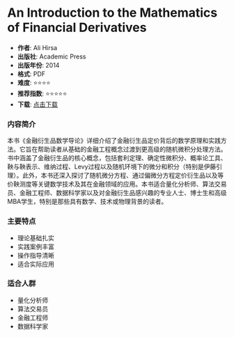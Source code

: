 # An Introduction to the Mathematics of Financial Derivatives

- **作者**: Ali Hirsa
- **出版社**: Academic Press
- **出版年份**: 2014
- **格式**: PDF
- **难度**: ⭐⭐⭐⭐
- **推荐指数**: ⭐⭐⭐⭐⭐
- **下载**: [点击下载](https://asset.quant-wiki.com/pdf/An%20Introduction%20to%20the%20Mathematics%20of%20Financial%20Derivatives-Academic%20Press%20%282014%29.pdf)

### 内容简介

本书《金融衍生品数学导论》详细介绍了金融衍生品定价背后的数学原理和实践方法。它旨在帮助读者从基础的金融工程概念过渡到更高级的随机微积分处理方法。书中涵盖了金融衍生品的核心概念，包括套利定理、确定性微积分、概率论工具、鞅与鞅表示、维纳过程、Levy过程以及随机环境下的微分和积分（特别是伊藤引理）。此外，本书还深入探讨了随机微分方程、通过偏微分方程定价衍生品以及等价鞅测度等关键数学技术及其在金融领域的应用。本书适合量化分析师、算法交易员、金融工程师、数据科学家以及对金融衍生品感兴趣的专业人士、博士生和高级MBA学生，特别是那些具有数学、技术或物理背景的读者。

### 主要特点

- 理论基础扎实
- 实践案例丰富
- 操作指导清晰
- 适合实际应用

### 适合人群

- 量化分析师
- 算法交易员
- 金融工程师
- 数据科学家